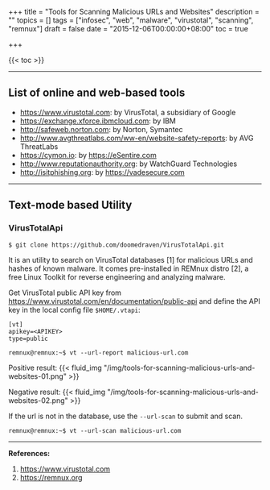 +++
title = "Tools for Scanning Malicious URLs and Websites"
description = ""
topics = []
tags = ["infosec", "web", "malware", "virustotal", "scanning", "remnux"]
draft = false
date = "2015-12-06T00:00:00+08:00"
toc = true

+++

{{< toc >}}

---
## List of online and web-based tools
* https://www.virustotal.com: by VirusTotal, a subsidiary of Google
* https://exchange.xforce.ibmcloud.com: by IBM
* http://safeweb.norton.com: by Norton, Symantec
* http://www.avgthreatlabs.com/ww-en/website-safety-reports: by AVG ThreatLabs
* https://cymon.io: by https://eSentire.com
* http://www.reputationauthority.org: by WatchGuard Technologies
* http://isitphishing.org: by https://vadesecure.com

---
## Text-mode based Utility

### VirusTotalApi

```
$ git clone https://github.com/doomedraven/VirusTotalApi.git
```

It is an utility to search on VirusTotal databases [1] for malicious URLs and hashes of known malware. It comes pre-installed in REMnux distro [2], a free Linux Toolkit for reverse engineering and analyzing malware.

Get VirusTotal public API key from https://www.virustotal.com/en/documentation/public-api and define the API key in the local config file `$HOME/.vtapi`:

```
[vt]
apikey=<APIKEY>
type=public
```

```
remnux@remnux:~$ vt --url-report malicious-url.com
```

Positive result:
{{< fluid_img "/img/tools-for-scanning-malicious-urls-and-websites-01.png" >}}

Negative result:
{{< fluid_img "/img/tools-for-scanning-malicious-urls-and-websites-02.png" >}}


If the url is not in the database, use the `--url-scan` to submit and scan.
```
remnux@remnux:~$ vt --url-scan malicious-url.com
```

---
**References:**
1. https://www.virustotal.com
2. https://remnux.org
